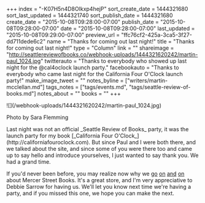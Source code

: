 +++
index = "-K07H5n4D8OIkxp4hejP"
sort_create_date = 1444321680
sort_last_updated = 1444321740
sort_publish_date = 1444321680
create_date = "2015-10-08T09:28:00-07:00"
publish_date = "2015-10-08T09:28:00-07:00"
date = "2015-10-08T09:28:00-07:00"
last_updated = "2015-10-08T09:29:00-07:00"
preview_url = "ffc76cf2-425a-3ca5-3f27-dd711dede6c2"
name = "Thanks for coming out last night!"
title = "Thanks for coming out last night!"
type = "Column"
link = ""
shareimage = "http://seattlereviewofbooks.co/webhook-uploads/1444321620242/martin-paul_1024.jpg"
twitterauto = "Thanks to everybody who showed up last night for the @cal4oclock launch party."
facebookauto = "Thanks to everybody who came last night for the California Four O'Clock launch party!"
make_image_tweet = ""
notes_byline = ["writers/martin-mcclellan.md"]
tags_notes = ["tags/events.md", "tags/seattle-review-of-books.md"]
notes_about = ""
books = ""
+++
<p class="image">![](/webhook-uploads/1444321620242/martin-paul_1024.jpg)</p>

<p class="intro noindent">Photo by Sara Flemming</p>

<p class="noindent">Last night was not an official _Seattle Review of Books_ party, it was the launch party for my book [_California Four O'Clock_](http://californiafouroclock.com). But since Paul and I were both there, and we talked about the site, and since some of you were there too and came up to say hello and introduce yourselves, I just wanted to say thank you. We had a grand time.</p>

If you'd never been before, you may realize now why we [go](http://seattlereviewofbooks.com/notes/2015/08/05/meet-mercer-street-books-our-first-bookstore-of-the-month/) [on](http://seattlereviewofbooks.com/notes/2015/08/12/everything-has-its-place-at-mercer-street-books/) [and](http://seattlereviewofbooks.com/notes/2015/08/19/every-used-book-tells-at-least-two-stories/) [on](http://seattlereviewofbooks.com/notes/2015/08/26/the-education-of-mercer-street-books/) about Mercer Street Books. It's a great store, and I'm very appreciative to Debbie Sarrow for having us. We'll let you know next time we're having a party, and if you missed this one, we hope you can make the next.